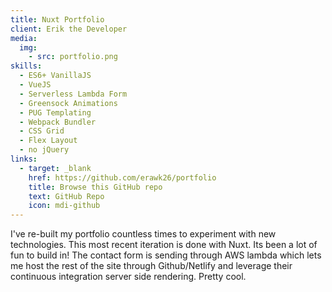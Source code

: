 ```yaml
---
title: Nuxt Portfolio
client: Erik the Developer
media:
  img:
    - src: portfolio.png
skills:
  - ES6+ VanillaJS
  - VueJS
  - Serverless Lambda Form
  - Greensock Animations
  - PUG Templating
  - Webpack Bundler
  - CSS Grid
  - Flex Layout
  - no jQuery
links:
  - target: _blank
    href: https://github.com/erawk26/portfolio
    title: Browse this GitHub repo
    text: GitHub Repo
    icon: mdi-github
---
```

I've re-built my portfolio countless times to experiment with new technologies. This most recent iteration is done with Nuxt. Its been a lot of fun to build in! The contact form is sending through AWS lambda which lets me host the rest of the site through Github/Netlify and leverage their continuous integration server side rendering. Pretty cool.
